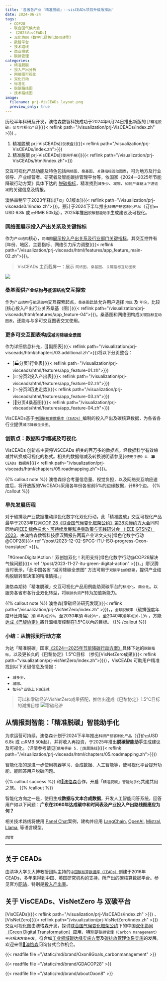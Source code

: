 ```yaml
---
title: '各省各产业「精准脱碳」--visCEADs项目升级版推出'
date: 2024-06-24
tags:
  - COP28
  - 联合国气候大会
  - 【2023VisCEADs】
  - 双化协同（数字化绿色化协同转型）
  - 数智平台
  - 技术路线
  - 商业模式
  - 碳排管理
categories:
  - 精准脱碳
  - 投入产出分析
  - 网络图可视化
  - 双化行动
  - 标准化
  - 脱碳路线图
  - 技术路线图
image:
  filename: prj-VisCEADs_layout.png
  preview_only: true
---
```


历经半年科研及开发，澳恪森数智科技成功于2024年6月24日推出新版的  [``「精准脱碳」交互可视化产品``]({{< reflink path="/visualization/prj-VisCEADs/index.zh" >}}) 。

1. 精准脱碳 prj-VisCEADs[``《仪表盘》``]({{< reflink path="/visualization/prj-VisCEADs/index.zh">}}) 
2. 精准脱碳 prj-VisCEADs[``《使用手册》``]({{< reflink path="/visualization/prj-VisCEADs/html/index.zh">}}) 

交互可视化产品功能及特色包括``网络图``、``桑基图``、``关键指标互动图表``，可为地方及行业领导、产业经营者、研究者及智能碳排管理平台等，依国家《2024—2025年节能降碳行动方案》具体下达的 [脱碳指标](https://www.gov.cn/zhengce/202405/content_6954583.htm)，精准找到``减多少``、``减哪``、``如何产业链上下游连减``的关键信息及情报。

澳恪森稍早于2023年释出[「α」0.1版本]({{< reflink path="/visualization/prj-visceads0.1/index.zh">}})。预计于2024下半年推出``科研产研客制化产品``（订价💵USD 6.8k 或 💴RMB 50k起），2025年推出``脱碳智能助手``生成建议及可视化。

<!--more-->
###  网络图展示投入产出关系及关键指标

作为``产业结构``核心，``网络图``[展示投入产出关系及行业部门关键指标](https://oxon8.netlify.app/visualization/prj-visceads/html/chapters/02.main)。其交互控件有[年份、地区、主要指标、网络引力斥力调整]({{< reflink path="/visualization/prj-visceads/html/features/app_feature_main-02.zh">}})。


> VisCEADs 主页截屏一：展示 ``网络图``、``桑基图``、``关键指标互动图表``

![](prj-VisCEADs_layout.png)
###  桑基图供``产业结构``与``能源结构``交互探索

作为``产业结构``与``能源结构``交互探索起点，``桑基图``此处允许用户选择 `地区` 及 `年份`，比较[核心投入产出行业关系桑基（图）]({{< reflink path="/visualization/prj-visceads/html/features/app_feature-04">}})。桑基图和网络图构成``关键指标互动图表``，还能与与多可交互图表交叉使用。

### 更多可交互图表构成``减污降碳全景图``

作为详细信息补充，[📅副图表]({{< reflink path="/visualization/prj-visceads/html/chapters/03.additional.zh">}})将以下分页整合：
- [🏭分页1行业表]({{< reflink path="/visualization/prj-visceads/html/features/app_feature-01.zh">}})
- [💹分页2投入产出表]({{< reflink path="/visualization/prj-visceads/html/features/app_feature-02.zh">}})
- [📉分页3历史走势]({{< reflink path="/visualization/prj-visceads/html/features/app_feature-03.zh">}})
- [🔀分页4桑基图]({{< reflink path="/visualization/prj-visceads/html/features/app_feature-04.zh">}})

VisCEADs基于[``中国碳核算数据库（CEADs）``](https://www.ceads.net.cn/)编制的投入产出及碳核算数据，为各省各行业提供``减污降碳全景图``。

### 创新点：数据科学缩减及可视化

VisCEADs 创新点主要将ViSCEADs 相关的百万多的数据点，经数据科学有效缩减并转换成可视化的格式。相关的数据缩减及转换说明请参见[``《使用手册》4. 🗃️CEADs 数据库``]({{< reflink path="/visualization/prj-visceads/html/chapters/05.roadmapping.zh">}})。

{{% callout note %}}
澳恪森综合考量信息量、视觉负担，以及网络交互响应速度后，将开放版的VisCEADs采用各年份各省前5%的边缘数据，计88个边。
{{% /callout %}}
### 早先发展历程

对于碳排及产业数据推动绿色化数字化双化行动，此「精准脱碳」交互可视化产品最早于2023年12月[COP 28《联合国气候变化框架公约》第28次缔约方大会](https://www.mee.gov.cn/xxgk/hjyw/202311/t20231101_1044710.shtml)同时同地的[IEEE 绿色技术丶可持续发展和净零政策与实践研讨会 （IEEE GTSNZ） 2023](https://gtsnz.org/)，由澳恪森数智科技廖汉腾报告两篇产业论文支持[绿色化数字行动@COP28]({{< ref "/post/2023-12-02-SPCG-ITU-ISO-progress-Oxon-translated" >}})。

「#GreenDigitalAction！双创加双化！利用支持[绿色化数字行动@COP28解决气候问题]({{< ref "/post/2023-11-27-itu-green-digital-action" >}})，」廖汉腾当时表示，「此中国各省 “减污降碳全景图” 方法可用于``双碳平台的搭建``，提供产业结构脱碳转型决策的精准情报。」

澳恪森期待「精准脱碳」交互可视化产品用例能助双碳平台的``标准化``、``商业化``。以服务各省市各行业双化转型，将``碳排负资产``转为加值新能力。

{{% callout note %}}
澳恪森[零碳经济研究发现]({{< reflink path="/visualization/prj-VisNetZero/index.zh" >}})，，``全球脫碳率``（碳排强度年度环比降幅）須 ``年均减19%``，至2030年須 ``年减9%*``，至2040年須``年减10-13%`` ，方能[达成《巴黎协定》](https://www.unep.org/interactives/emissions-gap-report/2023/zh/)將升溫幅度控制在1.5°C以內的目标。
{{% /callout %}}

### 小结：从情报到行动方案

为达「精准脱碳」国家[《2024—2025年节能降碳行动方案》](https://www.gov.cn/zhengce/202405/content_6954583.htm)具体下达的``脱碳指标``，以及更长久的《巴黎协定》1.5℃目标 （参见[VisNetZero成果]({{< reflink path="visualization/prj-visNetZero/index.zh">}})），VisCEADs 可助用户精准找到以下关键信息及情报：
* ``减多少``、
* ``减哪``、
* ``如何产业链上下游连减``

> 可以和零碳经济VisNetZero成果搭配，推估出達成《巴黎协定》1.5℃目标的減排目標 
![零碳经济](prj-visNetZero.jpeg)

## 从情报到智能：「精准脱碳」智能助手化

为求运营可持续，澳恪森计划于2024下半年推出``科研产研客制化产品``（订价💵USD 6.8k 或 💴RMB 50k起），并将收入再投资，于2025年推出**脱碳智能助手**生成建议及可视化。（详情参考请见[``使用手册 5. 🧭发展路线``]({{< reflink path="/visualization/prj-visceads/html/chapters/05.roadmapping.zh">}})）

智能化指的是进一步使用机器学习、合成数据、人工智能等，使可视化平台提升功能，能回答用户脱碳问题。

{{% callout success %}}
和[📧澳恪森](mailto:h.liao%40ieee.org?subject=%E5%AE%A2%E5%88%B6%E5%8C%96VisCEADs)合作，开启「``精准脱碳``」``智能助手化``共建共用之旅。
{{% /callout %}}

智能化方向之一是，使用生成**数据与文本合成数据**，开发人工智能问答系统，回答用户如以下问题：**广东在2060年达成碳中和时间表及产业投入产出路线图應应为何？** 

相关技术路线将使用 [Panel Chat](https://github.com/holoviz-topics/panel-chat-examples)案例，建构并应用 [LangChain](https://python.langchain.com/docs/get_started/introduction), [OpenAI](https://openai.com/blog/chatgpt), [Mistral](https://www.google.com/url?sa=t&amp;rct=j&amp;q=&amp;esrc=s&amp;source=web&amp;cd=&amp;ved=2ahUKEwjZtP35yvSBAxU00wIHHerUDZAQFnoECBEQAQ&amp;url=https%3A%2F%2Fdocs.mistral.ai%2F&amp;usg=AOvVaw2qpx09O_zOzSksgjBKiJY_&amp;opi=89978449), [Llama](https://ai.meta.com/llama/), 等语言模型。

\#\#\# 

-----

## 关于 CEADs

由清华大学关大博教授团队主持的[``中国碳核算数据库（CEADs）``](https://www.ceads.net.cn/)创建于2016年 CEADs，多年来得到中国、英国研究机构的支持，所产出的碳核算数据平台。参见官方[网站](https://www.ceads.net.cn/)，特别是[投入产出表](https://www.ceads.net.cn/data/input_output_tables/)。

## 关于 VisCEADs、VisNetZero 与 双碳平台

[VisCEADs]({{< reflink path="/visualization/prj-VisCEADs/index.zh" >}}) 、[VisNetZero]({{< reflink path="/visualization/prj-VisNetZero/index.zh" >}})交互可视化图由澳恪森开发，探讨[联合国气候变化框架公约](https://unfccc.int/sites/default/files/convchin.pdf)下的中国[双化协同（Green Digital Transformation）](https://m.gmw.cn/2023-02/26/content_1303295710.htm)应用，特别是``碳排管理（Carbon management）平台解决方案开发``，符合如[工业领域碳达峰实施方案](https://www.gov.cn/gongbao/content/2022/content_5717004.htm)及[碳排放管理体系实施](http://bzh.scjgj.beijing.gov.cn/bzh/apifile/file/2021/20210325/f4451779-29b3-491d-ac72-cfe29b5f53b2.PDF)的发展。欢迎来信[📧澳恪森](mailto:h.liao%40ieee.org?subject=%E5%AE%A2%E5%88%B6%E5%8C%96VisCEADs)问询各式合作机会。


{{< readfile file ="/static/md/brand/Oxon8Goals_carbonmanagement" >}}

{{< readfile file ="/static/md/brand/GDACOP28" >}}

{{< readfile file ="/static/md/brand/aboutOxon8" >}}